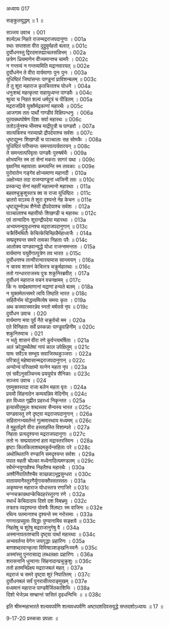 अध्यायः 017

सङ्कुलयुद्धम् ॥ 1 ॥

सञ्जय उवाच ।	001  
शल्येऽथ निहते राजन्मद्रराजपदानुगाः ।	001a  
रथाः सप्तशता वीरा दुद्रुवुर्महतो बलात् ॥	001c  
दुर्योधनस्तु द्विरदमारुह्याचलसन्निभम् ।	002a  
छत्रेण ध्रियमाणेन वीज्यमानश्च चामरैः ।	002c  
न गन्तव्यं न गन्तव्यमिति मद्रानवारयत् ॥	002e  
दुर्योधनेन ते वीरा वार्यमाणाः पुनः पुनः ।	003a  
युधिष्ठिरं जिघांसन्तः पाण्डूनां प्राविशन्बलम् ॥	003c  
ते तु शूरा महाराज कृतचित्ताश्च योधने ।	004a  
धनुःशब्दं महत्कृत्वा सहायुध्यन्त पाण्डवैः ॥	004c  
श्रुत्वा च निहतं शल्यं धर्मपुत्रं च पीडितम् ।	005a  
मद्रराजप्रिये युक्तैर्मद्रकाणां महारथैः ॥	005c  
आजगाम ततः पार्थो गाण्डीवं विक्षिपन्धनुः ।	006a  
पूरयन्रथघोषेण दिशः सर्वा महारथः ॥	006c  
ततोऽर्जुनश्च भीमश्च माद्रीपुत्रौ च पाण्डवौ ।	007a  
सात्यकिश्च नरव्याघ्रो द्रौपदेयाश्च सर्वशः ॥	007c  
धृष्टद्युम्नः शिखण्डी च पाञ्चालाः सह सोमकैः ।	008a  
युधिष्ठिरं परीप्सन्तः समन्तात्पर्यवारयन् ॥	008c  
ते समन्तात्परिवृताः पाण्डवैः पुरुषर्षभैः ।	009a  
क्षोभयन्ति स्म तां सेनां मकराः सागरं यथा ।	009c  
वृक्षानिव महावाताः कम्पयन्ति स्म तावकाः ॥	009e  
पुरोवातेन गङ्गेव क्षोभ्यमाणा महानदी ।	010a  
अक्षोभ्यत तदा राजन्पाण्डूनां ध्वजिनी ततः ॥	010c  
प्रस्कन्द्य सेनां महतीं महात्मानो महारथाः ।	011a  
बहवश्चुक्रुशुस्तत्र क्व स राजा युधिष्ठिरः ।	011c  
भ्रातरो वाऽस्य ते शूरा दृश्यन्ते नेह केचन ॥	011e  
धृष्टद्युम्नोऽथ शैनेयो द्रौपदेयाश्च सर्वशः ।	012a  
पाञ्चालाश्च महावीर्याः शिखण्डी च महारथः ॥	012c  
एवं तान्वादिनः शूरान्द्रौपदेया महारथाः ।	013a  
अभ्यघ्नन्युयुधानश्च मद्रराजपदानुगान् ॥	013c  
चक्रैर्विमथितैः केचित्केचिच्छिन्नैर्महाध्वजैः ।	014a  
सम्प्रदृश्यन्त समरे तावका निहताः परैः ॥	014c  
आलोक्य पाण्डवान्युद्धे योधा राजन्समन्ततः ।	015a  
वार्यमाणा ययुर्वेगात्पुत्रेण तव भारत ॥	015c  
दुर्योधनश्च तान्वीरान्वारयामास सान्त्वयन् ।	016a  
न चास्य शासनं केचित्तत्र चक्रुर्महारथाः ॥	016c  
ततो गान्धारराजस्य पुत्रः शकुनिरब्रवीत् ।	017a  
दुर्योधनं महाराज वचनं वचनक्षमम् ॥	017c  
किं नः सम्प्रेक्षमाणानां मद्राणां हन्यते बलम् ।	018a  
न युक्तमेतत्समरे त्वयि तिष्ठति भारत ॥	018c  
सहितैर्नाम योद्धव्यमित्येष समयः कृतः ।	019a  
अथ कस्मात्स्मरन्नेव घ्नतो मर्षयसे नृप ॥	019c  
दुर्योधन उवाच ।	020  
वार्यमाणा मया पूर्वं नैते चक्रुर्वचो मम ।	020a  
एते विनिहताः सर्वे प्रस्कन्नाः पाण्डुवाहिनीम् ॥	020c  
शकुनिरुवाच ।	021  
न भर्तुः शासनं वीरा रणे कुर्वन्त्यमर्षिताः ।	021a  
अलं क्रोद्धुमथैतेषां नायं काल उपेक्षितुम् ॥	021c  
यामः सर्वेऽत्र सम्भूय सवाजिरथकुञ्जराः ।	022a  
परित्रातुं महेष्वासान्मद्रराजपदानुगान् ॥	022c  
अन्योन्यं परिरक्षामो यत्नेन महता नृप ।	023a  
एवं सर्वेऽनुसञ्चिन्त्य प्रययुर्यत्र सैनिकाः ॥	023c  
सञ्जय उवाच ।	024  
एवमुक्तस्तदा राजा बलेन महता वृतः ।	024a  
प्रययौ सिंहनादेन कम्पयन्निव मेदिनीम् ॥	024c  
हत विध्यत गृह्णीत प्रहरध्वं निकृन्तत ।	025a  
इत्यासीत्तुमुलः शब्दस्तव सैन्यस्य भारत ॥	025c  
पाण्डवास्तु रणे दृष्ट्वा मद्रराजपदानुगान् ।	026a  
सहितानभ्यवर्तन्तं गुल्ममास्थाय मध्यमम् ॥	026c  
ते मुहूर्ताद्रणे वीरा हस्ताहस्ति विशाम्पते ।	027a  
निहताः प्रत्यदृश्यन्त मद्रराजपदानुगाः ॥	027c  
ततो नः सम्प्रयातानां हता मद्रास्तरस्विनः ।	028a  
हृष्टाः किलकिलाशब्दमकुर्वन्सहिताः परे ॥	028c  
अथोत्थितानि रुण्डानि समदृश्यन्त सर्वशः ।	029a  
पपात महती चोल्का मध्येनादित्यमण्डलम् ॥	029c  
रथैर्भग्नयुगाक्षैश्च निहतैश्च महारथैः ।	030a  
अश्वैर्निपातितैश्चैव सञ्छन्नाऽभूद्वसुन्धरा ॥	030c  
वातायमानैस्तुरगैर्युगासक्तैस्ततस्ततः ।	031a  
अकृष्यन्त महाराज योधास्तत्र रणाजिरे ॥	031c  
भग्नचक्रान्रथान्केचिदहरंस्तुरगा रणे ।	032a  
रथार्धं केचिदादाय दिशो दश विबभ्रमुः ।	032c  
तत्रतत्र व्यदृश्यन्त योक्त्रैः श्लिष्टाः स्म वाजिनः ॥	032e  
रथिनः पतमानाश्च दृश्यन्ते स्म नरोत्तमाः ।	033a  
गगनात्प्रच्युताः सिद्धाः पुण्यानामिव सङ्क्षये ॥	033c  
निहतेषु च शूरेषु मद्रराजानुगेषु वै ।	034a  
अस्मानापततश्चापि दृष्ट्वा पार्था महारथाः ॥	034c  
अभ्यवर्तन्त वेगेन जयगृद्धाः प्रहारिणः ।	035a  
बाणशब्दरवान्कृत्वा विमिश्राञ्शङ्खनिःस्वनैः ॥	035c  
अस्मांस्तु पुनरासाद्य लब्धलक्षाः प्रहारिणः ।	036a  
शरासनानि धुन्वानाः सिंहनादान्प्रचुक्रुशुः ॥	036c  
ततो हतमभिप्रेक्ष्य मद्रराजबलं महत् ।	037a  
मद्रराजं च समरे दृष्ट्वा शूरं निपातितम् ।	037c  
दुर्योधनबलं सर्वं पुनरासीत्पराङ्मुखम् ॥	037e  
वध्यमानं महाराज पाण्डवैर्जितकाशिभिः ।	038a  
दिशो भेजेऽथ सम्भ्रान्तं त्रासितं दृढधन्विभिः ॥ ॥	038c  

इति श्रीमन्महाभारते शल्यवपर्वणि शल्यवधपर्वणि अष्टादशदिवसयुद्धे सप्तदशोऽध्यायः ॥ 17 ॥

9-17-20 प्रस्कन्नाः प्रपन्नाः ॥
